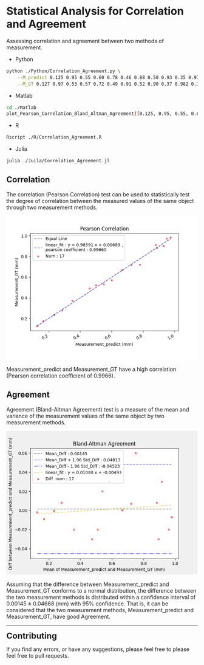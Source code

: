<!--
 * @Author: Shuangchi He / Yulv
 * @Email: yulvchi@qq.com
 * @Date: 2022-02-08 23:33:52
 * @Motto: Entities should not be multiplied unnecessarily.
 * @LastEditors: Shuangchi He
 * @LastEditTime: 2022-02-19 11:32:04
 * @FilePath: /Correlation_and_Agreement_Analysis/README.md
 * @Description: repo. https://github.com/Yulv-git/Correlation_and_Agreement_Analysis
-->

# Statistical Analysis for Correlation and Agreement

Assessing correlation and agreement between two methods of measurement.

* Python

``` bash
python ./Python/Correlation_Agreement.py \
    --M_predict 0.125 0.95 0.55 0.60 0.78 0.46 0.88 0.50 0.93 0.35 0.975 0.725 0.285 0.166 0.666 0.888 0.233 \
    --M_GT 0.127 0.97 0.53 0.57 0.72 0.49 0.91 0.52 0.90 0.37 0.982 0.718 0.277 0.175 0.666 0.88 0.2333
```

* Matlab

``` bash
cd ./Matlab
plot_Pearson_Correlation_Bland_Altman_Agreement([0.125, 0.95, 0.55, 0.60, 0.78, 0.46, 0.88, 0.50, 0.93, 0.35, 0.975, 0.725, 0.285, 0.166, 0.666, 0.888, 0.233], [0.127, 0.97, 0.53, 0.57, 0.72, 0.49, 0.91, 0.52, 0.90, 0.37, 0.982, 0.718, 0.277, 0.175, 0.666, 0.88, 0.2333])
```

* R

``` bash
Rscript ./R/Correlation_Agreement.R
```

* Julia

``` bash
julia ./Juila/Correlation_Agreement.jl
```

## Correlation

The correlation (Pearson Correlation) test can be used to statistically test the degree of correlation between the measured values of the same object through two measurement methods.

![Measurement_Pearson_Correlation](./Python/Measurement_Pearson_Correlation.png)

Measurement_predict and Measurement_GT have a high correlation (Pearson correlation coefficient of 0.9966).

## Agreement

Agreement (Bland-Altman Agreement) test is a measure of the mean and variance of the measurement values of the same object by two measurement methods.

![Measurement_Bland-Altman_Agreement](./Python/Measurement_Bland-Altman_Agreement.png)

Assuming that the difference between Measurement_predict and Measurement_GT conforms to a normal distribution, the difference between the two measurement methods is distributed within a confidence interval of 0.00145 ± 0.04668 (mm) with 95% confidence. That is, it can be considered that the two measurement methods, Measurement_predict and Measurement_GT, have good Agreement.

---

<font size=4><b><big> Contributing </b></big></font>

If you find any errors, or have any suggestions, please feel free to please feel free to pull requests.
